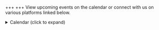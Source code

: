 +++
+++
View upcoming events on the calendar or connect with us on various platforms linked below.
<!--<span style="display: inline-block; visibility: hidden; height: 0; overflow: hidden">
The embedded iframe below won't expand to the full screen size of the device if there isn't any other content, so this is a long string to make sure there is plenty of width for the iframe to expand to on users devices.
</span>-->

<details class="mb-4" >
    <summary class="cursor-pointer text-lg font-semibold mb-2 dark:text-white">Calendar (click to expand)</summary>
    <div class="responsive-iframe-container">
    {{< gcalembed >}}
    </div>
</details>

